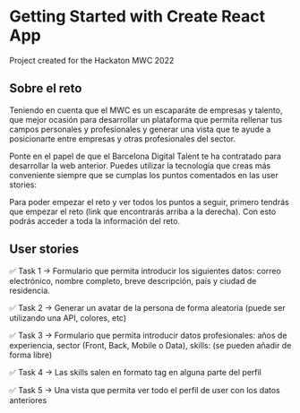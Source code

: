 # Getting Started with Create React App

Project created for the Hackaton MWC 2022

## Sobre el reto

Teniendo en cuenta que el MWC es un escaparáte de empresas y talento, que mejor ocasión para desarrollar un plataforma que permita rellenar tus campos personales y profesionales y generar una vista que te ayude a posicionarte entre empresas y otras profesionales del sector.

Ponte en el papel de que el Barcelona Digital Talent te ha contratado para desarrollar la web anterior. Puedes utilizar la tecnología que creas más conveniente siempre que se cumplas los puntos comentados en las user stories:

Para poder empezar el reto y ver todos los puntos a seguir, primero tendrás que empezar el reto (link que encontrarás arriba a la derecha). Con esto podrás acceder a toda la información del reto.

## User stories

✅ Task 1 → Formulario que permita introducir los siguientes datos: correo electrónico, nombre completo, breve descripción, país y ciudad de residencia.

✅ Task 2 → Generar un avatar de la persona de forma aleatoria (puede ser utilizando una API, colores, etc)

✅ Task 3 → Formulario que permita introducir datos profesionales: años de experiencia, sector (Front, Back, Mobile o Data), skills: (se pueden añadir de forma libre)

✅ Task 4 → Las skills salen en formato tag en alguna parte del perfil

✅ Task 5 → Una vista que permita ver todo el perfil de user con los datos anteriores

